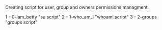 Creating script for user, group and owners permissions managment.

1 - 0-iam_betty "su script"
2 - 1-who_am_i "whoami script"
3 - 2-groups "groups script"